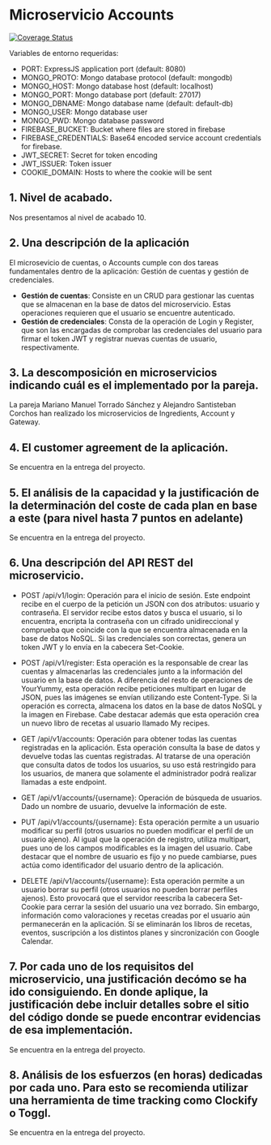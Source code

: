 # Microservicio Accounts

[![Coverage Status](https://coveralls.io/repos/github/youryummy/account/badge.svg?branch=main)](https://coveralls.io/github/youryummy/account?branch=main)

Variables de entorno requeridas:
* PORT: ExpressJS application port (default: 8080)
* MONGO_PROTO: Mongo database protocol (default: mongodb)
* MONGO_HOST: Mongo database host (default: localhost)
* MONGO_PORT: Mongo database port (default: 27017)
* MONGO_DBNAME: Mongo database name (default: default-db)
* MONGO_USER: Mongo database user
* MONGO_PWD: Mongo database password
* FIREBASE_BUCKET: Bucket where files are stored in firebase
* FIREBASE_CREDENTIALS: Base64 encoded service account credentials for firebase.
* JWT_SECRET: Secret for token encoding
* JWT_ISSUER: Token issuer
* COOKIE_DOMAIN: Hosts to where the cookie will be sent

## 1. Nivel de acabado.
Nos presentamos al nivel de acabado 10.

## 2. Una descripción de la aplicación
El microsevicio de cuentas, o Accounts cumple con dos tareas fundamentales dentro de la aplicación: Gestión de cuentas y gestión de credenciales.
* **Gestión de cuentas**: Consiste en un CRUD para gestionar las cuentas que se almacenan en la base de datos del microservicio. Estas operaciones requieren que el usuario se encuentre autenticado.
* **Gestión de credenciales**: Consta de la operación de Login y Register, que son las encargadas de comprobar las credenciales del usuario para firmar el token JWT y registrar nuevas cuentas de usuario, respectivamente.

## 3. La descomposición en microservicios indicando cuál es el implementado por la pareja.
La pareja Mariano Manuel Torrado Sánchez y Alejandro Santisteban Corchos han realizado los microservicios de Ingredients, Account y Gateway.

## 4. El customer agreement de la aplicación.
Se encuentra en la entrega del proyecto.

## 5. El análisis de la capacidad y la justificación de la determinación del coste de cada plan en base a este (para nivel hasta 7 puntos en adelante)
Se encuentra en la entrega del proyecto.

## 6. Una descripción del API REST del microservicio.

* POST /api/v1/login: Operación para el inicio de sesión. Este endpoint recibe en el cuerpo de la petición un JSON con dos atributos: usuario y contraseña. El servidor recibe estos datos y busca el usuario, si lo encuentra, encripta la contraseña con un cifrado unidireccional y comprueba que coincide con la que se encuentra almacenada en la base de datos NoSQL. Si las credenciales son correctas, genera un token JWT y lo envía en la cabecera Set-Cookie. 

* POST /api/v1/register: Esta operación es la responsable de crear las cuentas y almacenarlas las credenciales junto a la información del usuario en la base de datos. A diferencia del resto de operaciones de YourYummy, esta operación recibe peticiones multipart en lugar de JSON, pues las imágenes se envían utilizando este Content-Type. Si la operación es correcta, almacena los datos en la base de datos NoSQL y la imagen en Firebase.  Cabe destacar además que esta operación crea un nuevo libro de recetas al usuario llamado My recipes. 

* GET /api/v1/accounts: Operación para obtener todas las cuentas registradas en la aplicación. Esta operación consulta la base de datos y devuelve todas las cuentas registradas. Al tratarse de una operación que consulta datos de todos los usuarios, su uso está restringido para los usuarios, de manera que solamente el administrador podrá realizar llamadas a este endpoint. 

* GET /api/v1/accounts/{username}: Operación de búsqueda de usuarios. Dado un nombre de usuario, devuelve la información de este. 

* PUT /api/v1/accounts/{username}: Esta operación permite a un usuario modificar su perfil (otros usuarios no pueden modificar el perfil de un usuario ajeno). Al igual que la operación de registro, utiliza multipart, pues uno de los campos modificables es la imagen del usuario. Cabe destacar que el nombre de usuario es fijo y no puede cambiarse, pues actúa como identificador del usuario dentro de la aplicación. 

* DELETE /api/v1/accounts/{username}: Esta operación permite a un usuario borrar su perfil (otros usuarios no pueden borrar perfiles ajenos). Esto provocará que el servidor reescriba la cabecera Set-Cookie para cerrar la sesión del usuario una vez borrado. Sin embargo, información como valoraciones y recetas creadas por el usuario aún permanecerán en la aplicación. Sí se eliminarán los libros de recetas, eventos, suscripción a los distintos planes y sincronización con Google Calendar. 

## 7. Por cada uno de los requisitos del microservicio, una justificación decómo se ha ido consiguiendo. En donde aplique, la justificación debe incluir detalles sobre el sitio del código donde se puede encontrar evidencias de esa implementación.
Se encuentra en la entrega del proyecto.

## 8. Análisis de los esfuerzos (en horas) dedicadas por cada uno. Para esto se recomienda utilizar una herramienta de time tracking como Clockify o Toggl.
Se encuentra en la entrega del proyecto.
